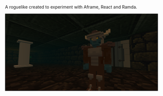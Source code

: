 A roguelike created to experiment with Aframe, React and Ramda.

![screenshot](./src/data/screenshot.png)
